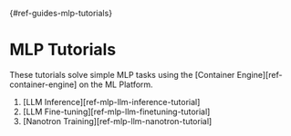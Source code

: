 [](){#ref-guides-mlp-tutorials}
# MLP Tutorials

These tutorials solve simple MLP tasks using the [Container Engine][ref-container-engine] on the ML Platform.

1. [LLM Inference][ref-mlp-llm-inference-tutorial]
2. [LLM Fine-tuning][ref-mlp-llm-finetuning-tutorial]
3. [Nanotron Training][ref-mlp-llm-nanotron-tutorial]



